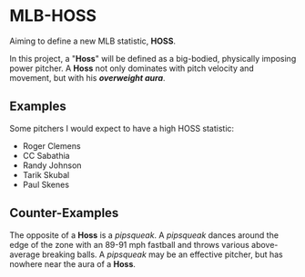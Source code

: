 # MLB-HOSS
Aiming to define a new MLB statistic, **HOSS**.

In this project, a "**Hoss**" will be defined as a big-bodied, physically imposing power pitcher. A **Hoss** not only dominates with pitch velocity and movement, but with his **_overweight aura_**.

## Examples
Some pitchers I would expect to have a high HOSS statistic:
- Roger Clemens
- CC Sabathia
- Randy Johnson
- Tarik Skubal
- Paul Skenes

## Counter-Examples
The opposite of a **Hoss** is a *pipsqueak*. A *pipsqueak* dances around the edge of the zone with an 89-91 mph fastball and throws various above-average breaking balls. A *pipsqueak* may be an effective pitcher, but has nowhere near the aura of a **Hoss**.
